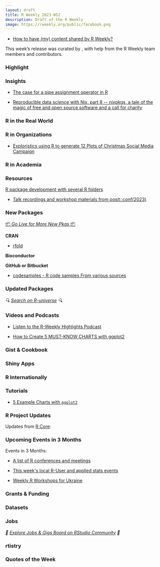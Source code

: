 ```yaml
---
layout: draft
title: R Weekly 2023-W52
description: Draft of the R Weekly
image: https://rweekly.org/public/facebook.png
---
```



+ [How to have (my) content shared by R Weekly?](https://github.com/rweekly/rweekly.org#how-to-have-my-content-shared-by-r-weekly)

This week’s release was curated by [](), with help from the R Weekly team members and contributors.



### Highlight



### Insights

* [The case for a pipe assignment operator in R](http://hughjonesd.github.io/case-for-pipe-assignment.html)


- [Reproducible data science with Nix, part 8 -- nixpkgs, a tale of the magic of free and open source software and a call for charity](https://www.brodrigues.co/blog/2023-12-19-nix_for_r_part_8/)

### R in the Real World



### R in Organizations

+ [Exploristics using R to generate 12 Plots of Christmas Social Media Campaign](https://github.com/GABurns/12PlotsChristmas)


### R in Academia



### Resources


[R package development with several R folders](https://www.youtube.com/watch?v=q-GT7q0v_YA&ab_channel=RforPROD)

+ [Talk recordings and workshop materials from posit::conf(2023)](https://posit.co/blog/talks-and-workshops-from-posit-conf-2023/)


### New Packages

<p class="added-hostname"><a href="https://rweekly.org/live" target="_blank" class="externalLink">📦 <i>Go Live for More New Pkgs</i> 📦</a></p>


**CRAN**

- [rfold](https://cran.r-project.org/web/packages/rfold/index.html)

**Bioconductor**



**GitHub or Bitbucket**

* [codesamples - R code samples From various sources](https://github.com/hughjonesd/codesamples)

### Updated Packages

<i>🔍 [Search on R-universe](https://r-universe.dev/search/) 🔍</i>

### Videos and Podcasts

+ [Listen to the R-Weekly Highlights Podcast](https://rweekly.fireside.fm/)

+ [How to Create 5 MUST-KNOW CHARTS with ggplot2](https://youtu.be/iy-2ybDgVe8)

### Gist & Cookbook



### Shiny Apps



### R Internationally



### Tutorials

+ [5 Example Charts with `ggplot2`](https://albert-rapp.de/posts/ggplot2-tips/19_example_charts/19_example_charts)


<!--<div class="post-more-begin></div><div class="post-more-end"></div>-->

### R Project Updates

Updates from [R Core](http://developer.r-project.org/blosxom.cgi/R-devel/NEWS):


### Upcoming Events in 3 Months

Events in 3 Months:


+ [A list of R conferences and meetings](https://jumpingrivers.github.io/meetingsR/events.html)

+ [This week's local R-User and applied stats events](https://community.rstudio.com/c/irl)

+ [Weekly R Workshops for Ukraine](https://sites.google.com/view/dariia-mykhailyshyna/main/r-workshops-for-ukraine)

### Grants & Funding


### Datasets


### Jobs

<i>💼 [Explore Jobs & Gigs Board on RStudio Community](https://community.rstudio.com/c/jobs/) 💼</i>

### rtistry


### Quotes of the Week
